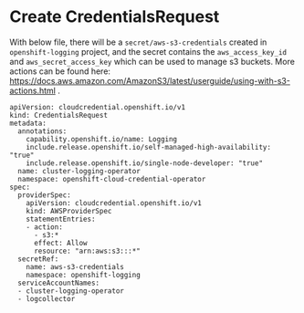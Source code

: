 # Create CredentialsRequest

With below file, there will be a `secret/aws-s3-credentials` created in `openshift-logging` project, and the secret contains the `aws_access_key_id` and `aws_secret_access_key` which can be used to manage s3 buckets. More actions can be found here: https://docs.aws.amazon.com/AmazonS3/latest/userguide/using-with-s3-actions.html .
```
apiVersion: cloudcredential.openshift.io/v1
kind: CredentialsRequest
metadata:
  annotations:
    capability.openshift.io/name: Logging
    include.release.openshift.io/self-managed-high-availability: "true"
    include.release.openshift.io/single-node-developer: "true"
  name: cluster-logging-operator
  namespace: openshift-cloud-credential-operator
spec:
  providerSpec:
    apiVersion: cloudcredential.openshift.io/v1
    kind: AWSProviderSpec
    statementEntries:
    - action:
      - s3:*
      effect: Allow
      resource: "arn:aws:s3:::*"
  secretRef:
    name: aws-s3-credentials
    namespace: openshift-logging
  serviceAccountNames:
  - cluster-logging-operator
  - logcollector
```
